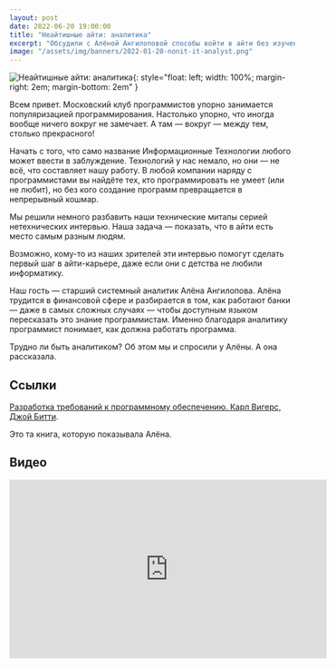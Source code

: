 ```yaml
---
layout: post
date: 2022-06-20 19:00:00
title: "Неайтишные айти: аналитика"
excerpt: "Обсудили с Алёной Ангилоповой способы войти в айти без изучения программирования."
image: "/assets/img/banners/2022-01-20-nonit-it-analyst.png"
---
```


![Неайтишные айти: аналитика](/assets/img/banners/2022-01-20-nonit-it-analyst.png){: style="float: left; width: 100%; margin-right: 2em; margin-bottom: 2em" }

Всем привет. Московский клуб программистов упорно занимается популяризацией программирования. Настолько упорно, что иногда вообще ничего вокруг не замечает. А там — вокруг — между тем, столько прекрасного!

Начать с того, что само название Информационные Технологии любого может ввести в заблуждение. Технологий у нас немало, но они — не всё, что составляет нашу работу. В любой компании наряду с программистами вы найдёте тех, кто программировать не умеет (или не любит), но без кого создание программ превращается в непрерывный кошмар.

Мы решили немного разбавить наши технические митапы серией нетехнических интервью. Наша задача — показать, что в айти есть место самым разным людям.

Возможно, кому-то из наших зрителей эти интервью помогут сделать первый шаг в айти-карьере, даже если они с детства не любили информатику.

Наш гость — старший системный аналитик Алёна Ангилопова. Алёна трудится в финансовой сфере и разбирается в том, как работают банки — даже в самых сложных случаях — чтобы доступным языком пересказать это знание программистам. Именно благодаря аналитику программист понимает, как должна работать программа.

Трудно ли быть аналитиком? Об этом мы и спросили у Алёны. А она рассказала.

## Ссылки

[Разработка требований к программному обеспечению. Карл Вигерс, Джой Битти](https://www.ozon.ru/product/razrabotka-trebovaniy-k-programmnomu-obespecheniyu-221778297/?sh=rVtbOs03xQ&utm_campaign=productpage_link&utm_medium=share_button&utm_source=smm).

Это та книга, которую показывала Алёна.

## Видео

<div class="video">
    <iframe width="560" height="315" src="https://www.youtube.com/embed/wJcTYHydXjQ" title="YouTube video player" frameborder="0" allow="accelerometer; autoplay; clipboard-write; encrypted-media; gyroscope; picture-in-picture" allowfullscreen></iframe>
</div>
